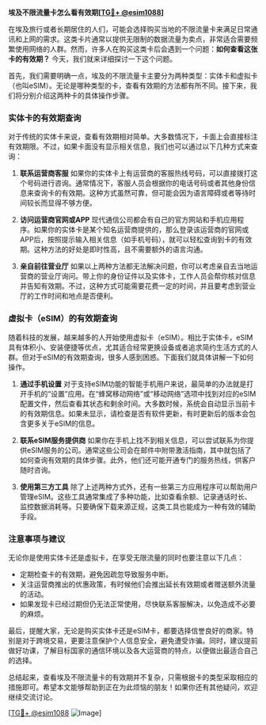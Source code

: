 **埃及不限流量卡怎么看有效期[[TG💪+ @esim1088](https://t.me/s/esim1088)]**

在埃及旅行或者长期居住的人们，可能会选择购买当地的不限流量卡来满足日常通讯和上网的需求。这类卡片通常以提供无限制的数据流量为卖点，非常适合需要频繁使用网络的人群。然而，许多人在购买这类卡后会遇到一个问题：**如何查看这张卡的有效期？** 今天，我们就来详细探讨一下这个问题。

首先，我们需要明确一点，埃及的不限流量卡主要分为两种类型：实体卡和虚拟卡（也叫eSIM）。无论是哪种类型的卡，查看有效期的方法都有所不同。接下来，我们将分别介绍这两种卡的具体操作步骤。

### 实体卡的有效期查询

对于传统的实体卡来说，查看有效期相对简单。大多数情况下，卡面上会直接标注有效期限。不过，如果卡面没有显示相关信息，我们也可以通过以下几种方式来查询：

1. **联系运营商客服**
   如果你的实体卡上有运营商的客服热线号码，可以直接拨打这个号码进行咨询。通常情况下，客服人员会根据你的电话号码或者其他身份信息来查询卡的有效期。这种方式虽然可靠，但可能会因为语言障碍或者等待时间较长而显得不够方便。

2. **访问运营商官网或APP**
   现代通信公司都会有自己的官方网站和手机应用程序。如果你的实体卡是某个知名运营商提供的，那么登录该运营商的官网或APP后，按照提示输入相关信息（如手机号码），就可以轻松查询到卡的有效期。这种方法的好处是即时性高，且不需要额外的语言沟通。

3. **亲自前往营业厅**
   如果以上两种方法都无法解决问题，你可以考虑亲自去当地运营商的营业厅询问。带上你的身份证件以及实体卡，工作人员会帮你核对信息并告知有效期。不过，这种方式可能需要花费一定的时间，并且要考虑到营业厅的工作时间和地点是否便利。

### 虚拟卡（eSIM）的有效期查询

随着科技的发展，越来越多的人开始使用虚拟卡（eSIM）。相比于实体卡，eSIM具有体积小、安装便捷等优点，尤其适合经常更换设备或者追求简约生活方式的人群。但对于eSIM的有效期查询，很多人感到困惑。下面我们就具体讲解一下如何操作。

1. **通过手机设置**
   对于支持eSIM功能的智能手机用户来说，最简单的办法就是打开手机的“设置”应用。在“蜂窝移动网络”或“移动网络”选项中找到对应的eSIM配置文件，然后查看其状态和剩余时间。大多数时候，系统会自动显示当前卡的有效期信息。如果未显示，请检查是否有软件更新，有时更新后的版本会包含更多关于eSIM的信息。

2. **联系eSIM服务提供商**
   如果你在手机上找不到相关信息，可以尝试联系为你提供eSIM服务的公司。通常这些公司会在邮件中附带激活指南，其中就包括了如何查询有效期的具体步骤。此外，他们还可能开通专门的服务热线，供客户随时咨询。

3. **使用第三方工具**
   除了上述两种方式外，还有一些第三方应用程序可以帮助用户管理eSIM。这些工具通常集成了多种功能，比如查看余额、记录通话时长、监控数据消耗等。只要确保下载来源正规，这类工具也能成为一种有效的辅助手段。

### 注意事项与建议

无论你是使用实体卡还是虚拟卡，在享受无限流量的同时也要注意以下几点：

- 定期检查卡的有效期，避免因疏忽导致服务中断。
- 关注运营商推出的优惠政策，有时候他们会推出延长有效期或者赠送额外流量的活动。
- 如果发现卡已经过期但仍无法正常使用，尽快联系客服解决，以免造成不必要的麻烦。

最后，提醒大家，无论是购买实体卡还是eSIM卡，都要选择信誉良好的商家。特别是对于跨境交易，更要注意保护个人信息安全，避免遭受诈骗。同时，建议提前做好功课，了解目标国家的通信环境以及各大运营商的特点，以便做出最适合自己的选择。

总结起来，查看埃及不限流量卡的有效期并不复杂，只需根据卡的类型采取相应的措施即可。希望本文能够帮助到正在为此烦恼的朋友！如果你还有其他疑问，欢迎继续交流讨论。

[[TG💪+ @esim1088](https://t.me/s/esim1088) ![Image](https://i.postimg.cc/4NQfJmqS/Snipaste-2025-05-13-00-14-12.png)]